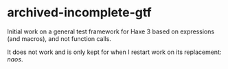 archived-incomplete-gtf
=======================

Initial work on a general test framework for Haxe 3 based on expressions (and macros), and not function calls.

It does not work and is only kept for when I restart work on its replacement: _naos_.
